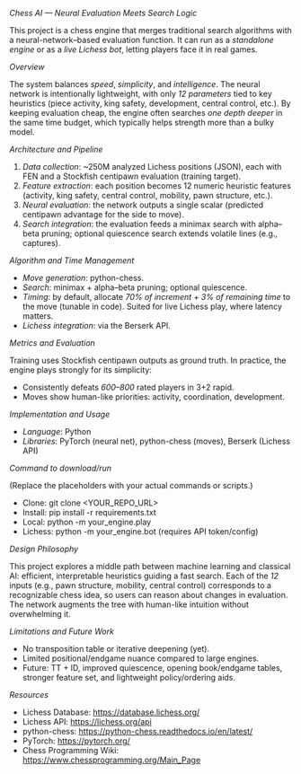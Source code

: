 *Chess AI — Neural Evaluation Meets Search Logic*

This project is a chess engine that merges traditional search algorithms with a
neural-network–based evaluation function. It can run as a *standalone engine*
or as a *live Lichess bot*, letting players face it in real games.

*Overview*

The system balances *speed*, *simplicity*, and *intelligence*. The neural
network is intentionally lightweight, with only *12 parameters* tied to key
heuristics (piece activity, king safety, development, central control, etc.).
By keeping evaluation cheap, the engine often searches *one depth deeper* in
the same time budget, which typically helps strength more than a bulky model.

*Architecture and Pipeline*

1) *Data collection*: ~250M analyzed Lichess positions (JSON), each with FEN and
   a Stockfish centipawn evaluation (training target).
2) *Feature extraction*: each position becomes 12 numeric heuristic features
   (activity, king safety, central control, mobility, pawn structure, etc.).
3) *Neural evaluation*: the network outputs a single scalar (predicted
   centipawn advantage for the side to move).
4) *Search integration*: the evaluation feeds a minimax search with alpha–beta
   pruning; optional quiescence search extends volatile lines (e.g., captures).

*Algorithm and Time Management*

- *Move generation*: python-chess.
- *Search*: minimax + alpha–beta pruning; optional quiescence.
- *Timing*: by default, allocate *70% of increment + 3% of remaining time* to
  the move (tunable in code). Suited for live Lichess play, where latency
  matters.
- *Lichess integration*: via the Berserk API.

*Metrics and Evaluation*

Training uses Stockfish centipawn outputs as ground truth. In practice, the
engine plays strongly for its simplicity:
- Consistently defeats *600–800* rated players in 3+2 rapid.
- Moves show human-like priorities: activity, coordination, development.

*Implementation and Usage*

- *Language*: Python
- *Libraries*: PyTorch (neural net), python-chess (moves), Berserk (Lichess API)

*Command to download/run*

(Replace the placeholders with your actual commands or scripts.)
- Clone:    git clone <YOUR_REPO_URL>
- Install:  pip install -r requirements.txt
- Local:    python -m your_engine.play
- Lichess:  python -m your_engine.bot   (requires API token/config)

*Design Philosophy*

This project explores a middle path between machine learning and classical AI:
efficient, interpretable heuristics guiding a fast search. Each of the *12*
inputs (e.g., pawn structure, mobility, central control) corresponds to a
recognizable chess idea, so users can reason about changes in evaluation. The
network augments the tree with human-like intuition without overwhelming it.

*Limitations and Future Work*

- No transposition table or iterative deepening (yet).
- Limited positional/endgame nuance compared to large engines.
- Future: TT + ID, improved quiescence, opening book/endgame tables, stronger
  feature set, and lightweight policy/ordering aids.

*Resources*

- Lichess Database: https://database.lichess.org/
- Lichess API: https://lichess.org/api
- python-chess: https://python-chess.readthedocs.io/en/latest/
- PyTorch: https://pytorch.org/
- Chess Programming Wiki: https://www.chessprogramming.org/Main_Page
